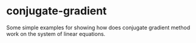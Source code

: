 # conjugate-gradient
Some simple examples for showing how does conjugate gradient method work on the system of linear equations.
